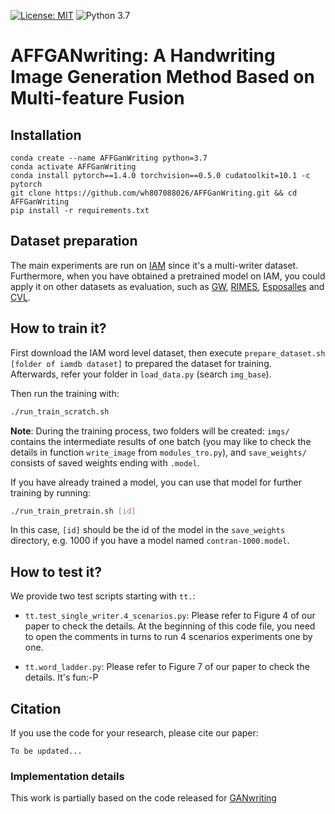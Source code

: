 [![License: MIT](https://img.shields.io/badge/License-MIT-yellow.svg)](LICENSE.md)
![Python 3.7](https://img.shields.io/badge/python-3.7-green.svg)
# AFFGANwriting: A Handwriting Image Generation Method Based on Multi-feature Fusion
## Installation

```console
conda create --name AFFGanWriting python=3.7
conda activate AFFGanWriting
conda install pytorch==1.4.0 torchvision==0.5.0 cudatoolkit=10.1 -c pytorch
git clone https://github.com/wh807088026/AFFGanWriting.git && cd AFFGanWriting
pip install -r requirements.txt
```


## Dataset preparation

The main experiments are run on [IAM](http://www.fki.inf.unibe.ch/databases/iam-handwriting-database) since it's a multi-writer dataset. Furthermore, when you have obtained a pretrained model on IAM, you could apply it on other datasets as evaluation, such as [GW](http://www.fki.inf.unibe.ch/databases/iam-historical-document-database/washington-database),  [RIMES](http://www.a2ialab.com/doku.php?id=rimes_database:start), [Esposalles](http://dag.cvc.uab.es/the-esposalles-database/) and
[CVL](https://cvl.tuwien.ac.at/research/cvl-databases/an-off-line-database-for-writer-retrieval-writer-identification-and-word-spotting/). 

## How to train it?

First download the IAM word level dataset, then execute `prepare_dataset.sh [folder of iamdb dataset]` to prepared the dataset for training.  
Afterwards, refer your folder in `load_data.py` (search `img_base`). 

Then run the training with:

```bash
./run_train_scratch.sh
```

**Note**: During the training process, two folders will be created: 
`imgs/` contains the intermediate results of one batch (you may like to check the details in function `write_image` from `modules_tro.py`), and `save_weights/` consists of saved weights ending with `.model`.

If you have already trained a model, you can use that model for further training by running:

```bash
./run_train_pretrain.sh [id]
```

In this case, `[id]` should be the id of the model in the `save_weights` directory, e.g. 1000 if you have a model named `contran-1000.model`.


## How to test it?

We provide two test scripts starting with `tt.`:

* `tt.test_single_writer.4_scenarios.py`: Please refer to Figure 4 of our paper to check the details. At the beginning of this code file, you need to open the comments in turns to run 4 scenarios experiments one by one.

* `tt.word_ladder.py`: Please refer to Figure 7 of our paper to check the details. It's fun:-P


## Citation

If you use the code for your research, please cite our paper:

```
To be updated...
```

### Implementation details
This work is partially based on the code released for [GANwriting](https://github.com/omni-us/research-GANwriting)
